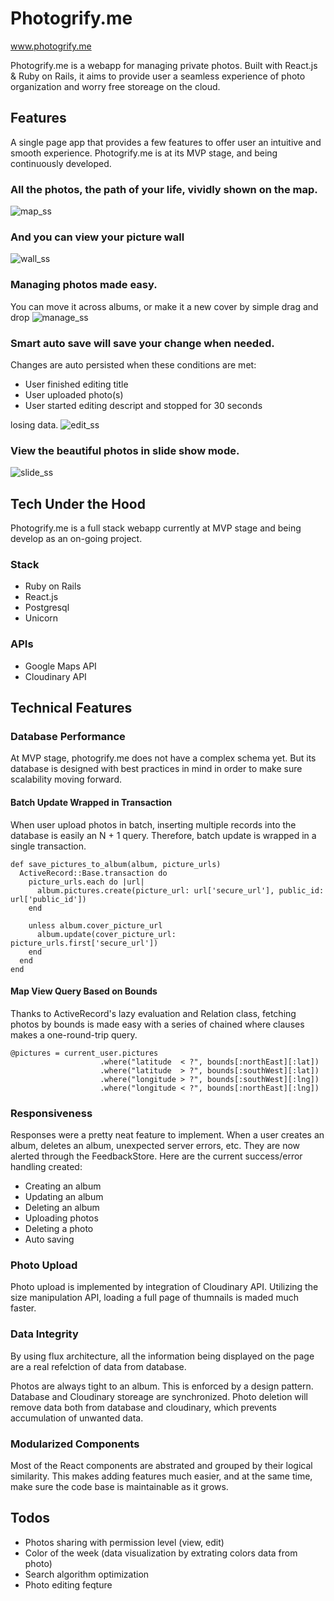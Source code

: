 # Photogrify.me
www.photogrify.me

Photogrify.me is a webapp for managing private photos. Built with React.js
& Ruby on Rails, it aims to provide user a seamless experience of photo
organization and worry free storeage on the cloud.

## Features
A single page app that provides a few features to offer user an intuitive
and smooth experience. Photogrify.me is at its MVP stage, and being continuously
developed.

### All the photos, the path of your life, vividly shown on the map.
![map_ss]

### And you can view your picture wall
![wall_ss]

### Managing photos made easy.
You can move it across albums, or make it a new cover by simple drag and drop
![manage_ss]

### Smart auto save will save your change when needed.
Changes are auto persisted when these conditions are met:
- User finished editing title
- User uploaded photo(s)
- User started editing descript and stopped for 30 seconds

losing data.
![edit_ss]

### View the beautiful photos in slide show mode.
![slide_ss]

[map_ss]: ./docs/screenshots/ss1.png
[wall_ss]: ./docs/screenshots/ss2.png
[manage_ss]: ./docs/screenshots/ss3.png
[edit_ss]: ./docs/screenshots/ss4.png
[slide_ss]: ./docs/screenshots/ss5.png

## Tech Under the Hood
Photogrify.me is a full stack webapp currently at MVP stage and being develop
as an on-going project.

### Stack
- Ruby on Rails
- React.js
- Postgresql
- Unicorn

### APIs
- Google Maps API
- Cloudinary API

## Technical Features
### Database Performance
At MVP stage, photogrify.me does not have a complex schema yet. But its database is
designed with best practices in mind in order to make sure scalability moving forward.

#### Batch Update Wrapped in Transaction
When user upload photos in batch, inserting multiple records into the database
is easily an N + 1 query. Therefore, batch update is wrapped in a single transaction.
```
def save_pictures_to_album(album, picture_urls)
  ActiveRecord::Base.transaction do
    picture_urls.each do |url|
      album.pictures.create(picture_url: url['secure_url'], public_id: url['public_id'])
    end

    unless album.cover_picture_url
      album.update(cover_picture_url: picture_urls.first['secure_url'])
    end
  end
end
```

#### Map View Query Based on Bounds
Thanks to ActiveRecord's lazy evaluation and Relation class, fetching photos by bounds
is made easy with a series of chained where clauses makes a one-round-trip query.
```
@pictures = current_user.pictures
					.where("latitude  < ?", bounds[:northEast][:lat])
					.where("latitude  > ?", bounds[:southWest][:lat])
					.where("longitude > ?", bounds[:southWest][:lng])
					.where("longitude < ?", bounds[:northEast][:lng])
```

### Responsiveness
Responses were a pretty neat feature to implement. When a user creates an album,
deletes an album, unexpected server errors, etc. They are now alerted
through the FeedbackStore. Here are the current success/error handling created:

- Creating an album
- Updating an album
- Deleting an album
- Uploading photos
- Deleting a photo
- Auto saving

### Photo Upload
Photo upload is implemented by integration of Cloudinary API. Utilizing the size
manipulation API, loading a full page of thumnails is maded much faster.

### Data Integrity
By using flux architecture, all the information being displayed on the page are
a real refelction of data from database.

Photos are always tight to an album. This is enforced by a design pattern. Database
and Cloudinary storeage are synchronized. Photo deletion will remove data both from
database and cloudinary, which prevents accumulation of unwanted data.

### Modularized Components
Most of the React components are abstrated and grouped by their logical similarity.
This makes adding features much easier, and at the same time, make sure the code
base is maintainable as it grows.

## Todos
- Photos sharing with permission level (view, edit)
- Color of the week (data visualization by extrating colors data from photo)
- Search algorithm optimization
- Photo editing feqture